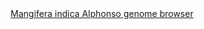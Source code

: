 <div id="Mangifera_indica_Alphonso_genome_browser" align="center">
  <a href="https://ink-blot.github.io/?sessionURL=blob:zZVbb6M4FID_yspPuxIhQHCAvGVyzzRXkjRlNIoMGHC5mGADTar.93WzzaxWW23b1V4qIQTmmHOOv8_wCCpcMEIz0AGarEIZAgmwiNY2SvMEz1GKGegEKGFYAgUOcIEzD4POIwgQ42i7vhETI85z1mk2fRQ0QpzRlHhMZi0Z5Q1GSx5hEdrQZJSiM81QzWSPpiKYoyZK8ohmjDaR52HGGkozx1l4qJE4XZ8dLq_Eh7RMOLlkPYgiRGG.HCBRLcl8_PBGIe_JHBrjVjzTcgc.rDJzoG753clGdOh.Oe.82_tFfXPsrf3l_ut0FDCyqXBfT6xuRNrKJB3Pw7LIm5AGWTnCbGdPaKnEUz5YwemO1LFibuFwz1cPWqners.z9cZRyHBzpOWWxNaie0btQWFT0RABTxJIqFeKZQdeVKhGB0qKqUs6tBrPV1CyoCXaLigBnW_fJcAL5MUi.tsj4KdcsAEMH8sLJgnQwscF6DQsRTFUy9KgbuiKZalP0iMoi.QfhpeiTNAgB.wTfvAplxktuOAUBkFLDs.inoAkF3Yi8dvBn4hspY8T_WjM.rtTMAx6WIXTyXSmuFu9NQiIP.4eJ5lWt42VUu6Mkb5aepMApnmqPkSnzIFE5i4RHb279YAWKeIi9HlI3L.QRVlGOeLP.1UCESZhJGIMRQIeTajgDIrQ_VmRfhKHCpVfRFBFGHFJQvjpVqSkNei0NNjW1R9qtP4dFX7sXnu9NjVTtczWQT0I_Fx8QvwDy3Imi27kygv.ZMaH534iURJ3luwX3Ls5razxOJgjd7PeY2c6XN6pduHq2.78xily966d2mePaRWFq8HUQctTn.5uYu.Ponx8Fa_eiJHftalQQVDGX9VBNSxD.wuBXjTR_xdNnsEmf1uU12Z_IlWOvTviFEszq3qLcGt_HfatagqN3JpM1bPqD_ZcHy1K39HviWnuN_esu2RfFnYrsqx7M3fiD6ny6kp.XBZVV9rG27bA_9AW2UXpO7R4CftE_FHkxgGvRidbNd1YWy7suLeYm7Wda5P9LloWuzTN8rrWqL0ebVfMqAx8nCuonFV9fusooqO3.F_X5gr6t9vrzyQhYZbiC.oXbu2n70._Ag--">Mangifera indica Alphonso genome browser</a>
</div>
